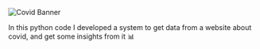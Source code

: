 ![Covid Banner](https://user-images.githubusercontent.com/57842220/149683478-63bc2531-ee41-4a2a-90c4-aa2a1cc9f206.png)

In this python code I developed a system to get data from a website about covid, and get some insights from it 📊
